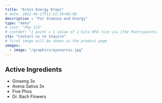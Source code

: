 ```yaml
---
title: "Arnis Energy Drops"
# date: 2022-04-17T11:22:16+06:00
description : "For Stamina and Energy"
type: "menu"
# cost: "Php 125"
# costdef: "1 point = 1 value of 1 kilo NFA rice via [the Pantrypoints system](https://pantrypoints.com)"
cta: "Contact us to Inquire"
# first image will be shown in the product page
images:
  - image: "/graphics/ayusarnis.jpg"
---
```



## Active Ingredients

- Ginseng 3x
- Avena Sativa 3x
- Five Phos
- Dr. Bach Flowers

